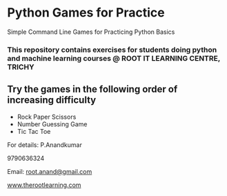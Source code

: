 # Python Games for Practice
Simple Command Line Games for Practicing Python Basics
### This repository contains exercises for students doing python and machine learning courses @ ROOT IT LEARNING CENTRE, TRICHY

## Try the games in the following order of increasing difficulty
* Rock Paper Scissors
* Number Guessing Game
* Tic Tac Toe



For details:
P.Anandkumar

9790636324

Email: root.anand@gmail.com

www.therootlearning.com
